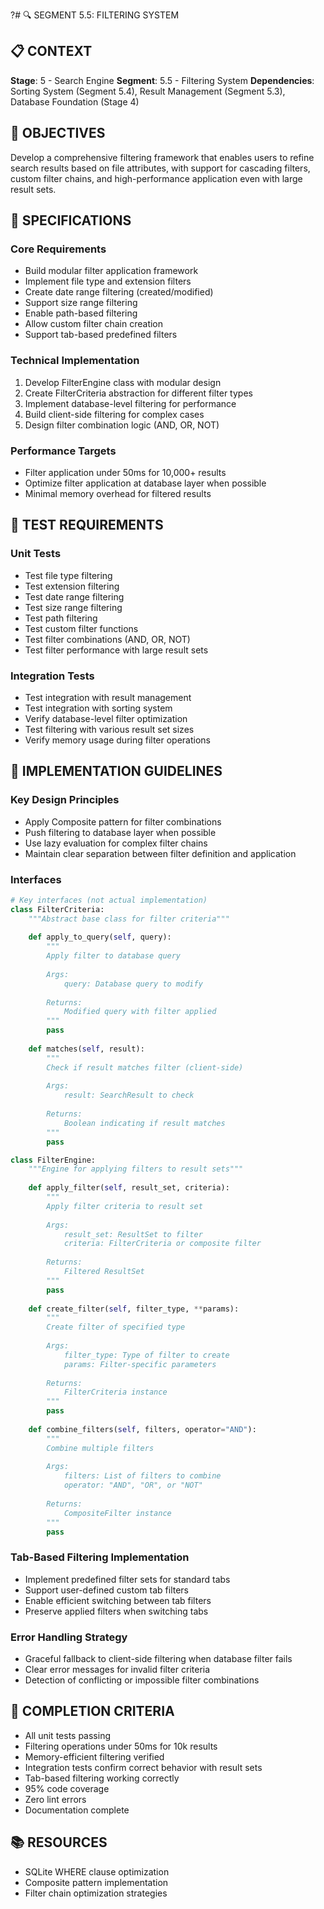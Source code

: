 ?# 🔍 SEGMENT 5.5: FILTERING SYSTEM

## 📋 CONTEXT
**Stage**: 5 - Search Engine
**Segment**: 5.5 - Filtering System
**Dependencies**: Sorting System (Segment 5.4), Result Management (Segment 5.3), Database Foundation (Stage 4)

## 🎯 OBJECTIVES
Develop a comprehensive filtering framework that enables users to refine search results based on file attributes, with support for cascading filters, custom filter chains, and high-performance application even with large result sets.

## 📑 SPECIFICATIONS

### Core Requirements
- Build modular filter application framework
- Implement file type and extension filters
- Create date range filtering (created/modified)
- Support size range filtering
- Enable path-based filtering
- Allow custom filter chain creation
- Support tab-based predefined filters

### Technical Implementation
1. Develop FilterEngine class with modular design
2. Create FilterCriteria abstraction for different filter types
3. Implement database-level filtering for performance
4. Build client-side filtering for complex cases
5. Design filter combination logic (AND, OR, NOT)

### Performance Targets
- Filter application under 50ms for 10,000+ results
- Optimize filter application at database layer when possible
- Minimal memory overhead for filtered results

## 🧪 TEST REQUIREMENTS

### Unit Tests
- Test file type filtering
- Test extension filtering
- Test date range filtering
- Test size range filtering
- Test path filtering
- Test custom filter functions
- Test filter combinations (AND, OR, NOT)
- Test filter performance with large result sets

### Integration Tests
- Test integration with result management
- Test integration with sorting system
- Verify database-level filter optimization
- Test filtering with various result set sizes
- Verify memory usage during filter operations

## 📝 IMPLEMENTATION GUIDELINES

### Key Design Principles
- Apply Composite pattern for filter combinations
- Push filtering to database layer when possible
- Use lazy evaluation for complex filter chains
- Maintain clear separation between filter definition and application

### Interfaces
```python
# Key interfaces (not actual implementation)
class FilterCriteria:
    """Abstract base class for filter criteria"""
    
    def apply_to_query(self, query):
        """
        Apply filter to database query
        
        Args:
            query: Database query to modify
            
        Returns:
            Modified query with filter applied
        """
        pass
    
    def matches(self, result):
        """
        Check if result matches filter (client-side)
        
        Args:
            result: SearchResult to check
            
        Returns:
            Boolean indicating if result matches
        """
        pass

class FilterEngine:
    """Engine for applying filters to result sets"""
    
    def apply_filter(self, result_set, criteria):
        """
        Apply filter criteria to result set
        
        Args:
            result_set: ResultSet to filter
            criteria: FilterCriteria or composite filter
            
        Returns:
            Filtered ResultSet
        """
        pass
    
    def create_filter(self, filter_type, **params):
        """
        Create filter of specified type
        
        Args:
            filter_type: Type of filter to create
            params: Filter-specific parameters
            
        Returns:
            FilterCriteria instance
        """
        pass
    
    def combine_filters(self, filters, operator="AND"):
        """
        Combine multiple filters
        
        Args:
            filters: List of filters to combine
            operator: "AND", "OR", or "NOT"
            
        Returns:
            CompositeFilter instance
        """
        pass
```

### Tab-Based Filtering Implementation
- Implement predefined filter sets for standard tabs
- Support user-defined custom tab filters
- Enable efficient switching between tab filters
- Preserve applied filters when switching tabs

### Error Handling Strategy
- Graceful fallback to client-side filtering when database filter fails
- Clear error messages for invalid filter criteria
- Detection of conflicting or impossible filter combinations

## 🏁 COMPLETION CRITERIA
- All unit tests passing
- Filtering operations under 50ms for 10k results
- Memory-efficient filtering verified
- Integration tests confirm correct behavior with result sets
- Tab-based filtering working correctly
- 95% code coverage
- Zero lint errors
- Documentation complete

## 📚 RESOURCES
- SQLite WHERE clause optimization
- Composite pattern implementation
- Filter chain optimization strategies